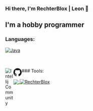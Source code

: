 ### Hi there, I'm RechterBlox | Leon 👋

## I'm a hobby programmer

### Languages:

[![Java](https://img.shields.io/badge/Java-FF002B?style=for-the-badge&logo=Java)](https://oracle.com/java)

<br />
<br />
### Tools:

<img align="left" alt="Intellij Community" width="26px" src="https://resources.jetbrains.com/storage/products/intellij-idea/img/meta/intellij-idea_logo_300x300.png" />
<img align="left" alt="GitHub" width="26px" src="https://raw.githubusercontent.com/github/explore/78df643247d429f6cc873026c0622819ad797942/topics/github/github.png" />

<br />
<br />

<a href="https://github.com/RechterBlox/RechterBlox">
  <!-- Change the `github-readme-stats.anuraghazra1.vercel.app` to `github-readme-stats.vercel.app`  -->
  <img align="center" src="https://github-readme-stats.anuraghazra1.vercel.app/api/top-langs/?username=RechterBlox&theme=radical" />
</a>
<a href="https://github.com/RechterBlox/RechterBlox">
  <img align="center" src="https://github-readme-stats.anuraghazra1.vercel.app/api?username=RechterBlox&show_icons=true&theme=radical&line_height=27" alt="RechterBlox" />
</a>
